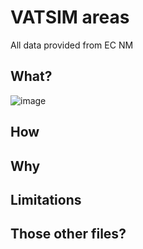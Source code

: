 # VATSIM areas
All data provided from EC NM


## What?
![image](https://user-images.githubusercontent.com/51272243/153290841-16ed59fa-be9c-4972-945a-bc3ab39db0a1.png)


## How


## Why


## Limitations


## Those other files?


